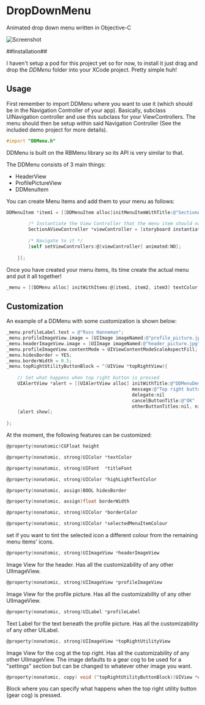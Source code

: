 # DropDownMenu
Animated drop down menu written in Objective-C


![Screenshot](https://github.com/oduwa/DropDownMenu/blob/master/phonescreen.png)

##Installation##

I haven't setup a pod for this project yet so for now, to install it just drag and drop the *DDMenu* folder into your XCode project. Pretty simple huh!


## Usage ##

First remember to import DDMenu where you want to use it (which should be in the Navigation Controller of your app). Basically, subclass UINavigation controller and use this subclass for your ViewControllers. The menu should then be setup within said Navigation Controller (See the included demo project for more details).

```objective-c
#import "DDMenu.h"
```
DDMenu is built on the RBMenu library so its API is very similar to that.

The DDMenu consists of 3 main things:
* HeaderView
* ProfilePictureView
* DDMenuItem

You can create Menu Items and add them to your menu as follows:

```objective-c
DDMenuItem *item1 = [[DDMenuItem alloc]initMenuItemWithTitle:@"SectionA" icon:[UIImage imageNamed:@"section_a_icon"] withCompletionHandler:^(BOOL finished){
        
        /* Instantiate the View Controller that the menu item should navigate to */
        SectionAViewController *viewController = [storyboard instantiateViewControllerWithIdentifier:@"SectionAViewController"];
        
        /* Navigate to it */
        [self setViewControllers:@[viewController] animated:NO];
        
    }];
```

Once you have created your menu items, its time create the actual menu and put it all together!

```objective-c
_menu = [[DDMenu alloc] initWithItems:@[item1, item2, item3] textColor:[UIColor lightGrayColor] hightLightTextColor:[UIColor whiteColor] backgroundColor:[UIColor blackColor]  forViewController:self];
```

## Customization ##

An example of a DDMenu with some customization is shown below:

```objective-c
_menu.profileLabel.text = @"Russ Hanneman";
_menu.profileImageView.image = [UIImage imageNamed:@"profile_picture.jpg"];
_menu.headerImageView.image = [UIImage imageNamed:@"header_picture.jpg"];
_menu.profileImageView.contentMode = UIViewContentModeScaleAspectFill;
_menu.hidesBorder = YES;
_menu.borderWidth = 0.5;
_menu.topRightUtilityButtonBlock = ^(UIView *topRightView){
        
    // Set what happens when top right button is pressed
    UIAlertView *alert = [[UIAlertView alloc] initWithTitle:@"DDMenuDemo" 
                                              message:@"Top right button pressed" 
                                              delegate:nil 
                                              cancelButtonTitle:@"OK" 
                                              otherButtonTitles:nil, nil];
    [alert show];
        
};
```

At the moment, the following features can be customized:

```objective-c
@property(nonatomic)CGFloat height
```

```objective-c
@property(nonatomic, strong)UIColor *textColor
```

```objective-c
@property(nonatomic, strong)UIFont  *titleFont
```

```objective-c
@property(nonatomic, strong)UIColor *highLightTextColor
```

```objective-c
@property(nonatomic, assign)BOOL hidesBorder
```

```objective-c
@property(nonatomic, assign)float borderWidth
```

```objective-c
@property(nonatomic, strong)UIColor *borderColor
```

```objective-c
@property(nonatomic, strong)UIColor *selectedMenuItemColour
```
set if you want to tint the selected icon a different colour from the remaining menu items' icons.

```objective-c
@property(nonatomic, strong)UIImageView *headerImageView
```
Image View for the header. Has all the customizability of any other UIImageView.

```objective-c
@property(nonatomic, strong)UIImageView *profileImageView
```
Image View for the profile picture. Has all the customizability of any other UIImageView.

```objective-c
@property(nonatomic, strong)UILabel *profileLabel
```
Text Label for the text beneath the profile picture. Has all the customizability of any other UILabel.

```objective-c
@property(nonatomic, strong)UIImageView *topRightUtilityView
```
Image View for the cog at the top right. Has all the customizability of any other UIImageView. The image defaults to a gear cog to be used for a "settings" section but can be changed to whatever other image you want.

```objective-c
@property(nonatomic, copy) void (^topRightUtilityButtonBlock)(UIView *utilityView)
```
Block where you can specify what happens when the top right utility button (gear cog) is pressed.





